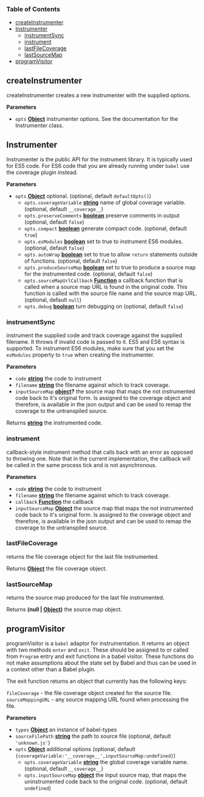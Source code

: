 <!-- Generated by documentation.js. Update this documentation by updating the source code. -->

### Table of Contents

-   [createInstrumenter](#createinstrumenter)
-   [Instrumenter](#instrumenter)
    -   [instrumentSync](#instrumentsync)
    -   [instrument](#instrument)
    -   [lastFileCoverage](#lastfilecoverage)
    -   [lastSourceMap](#lastsourcemap)
-   [programVisitor](#programvisitor)

## createInstrumenter

createInstrumenter creates a new instrumenter with the
supplied options.

**Parameters**

-   `opts` **[Object](https://developer.mozilla.org/docs/Web/JavaScript/Reference/Global_Objects/Object)** instrumenter options. See the documentation
    for the Instrumenter class.

## Instrumenter

Instrumenter is the public API for the instrument library.
It is typically used for ES5 code. For ES6 code that you
are already running under `babel` use the coverage plugin
instead.

**Parameters**

-   `opts` **[Object](https://developer.mozilla.org/docs/Web/JavaScript/Reference/Global_Objects/Object)** optional. (optional, default `defaultOpts()`)
    -   `opts.coverageVariable` **[string](https://developer.mozilla.org/docs/Web/JavaScript/Reference/Global_Objects/String)** name of global coverage variable. (optional, default `__coverage__`)
    -   `opts.preserveComments` **[boolean](https://developer.mozilla.org/docs/Web/JavaScript/Reference/Global_Objects/Boolean)** preserve comments in output (optional, default `false`)
    -   `opts.compact` **[boolean](https://developer.mozilla.org/docs/Web/JavaScript/Reference/Global_Objects/Boolean)** generate compact code. (optional, default `true`)
    -   `opts.esModules` **[boolean](https://developer.mozilla.org/docs/Web/JavaScript/Reference/Global_Objects/Boolean)** set to true to instrument ES6 modules. (optional, default `false`)
    -   `opts.autoWrap` **[boolean](https://developer.mozilla.org/docs/Web/JavaScript/Reference/Global_Objects/Boolean)** set to true to allow `return` statements outside of functions. (optional, default `false`)
    -   `opts.produceSourceMap` **[boolean](https://developer.mozilla.org/docs/Web/JavaScript/Reference/Global_Objects/Boolean)** set to true to produce a source map for the instrumented code. (optional, default `false`)
    -   `opts.sourceMapUrlCallback` **[Function](https://developer.mozilla.org/docs/Web/JavaScript/Reference/Statements/function)** a callback function that is called when a source map URL
            is found in the original code. This function is called with the source file name and the source map URL. (optional, default `null`)
    -   `opts.debug` **[boolean](https://developer.mozilla.org/docs/Web/JavaScript/Reference/Global_Objects/Boolean)** turn debugging on (optional, default `false`)

### instrumentSync

instrument the supplied code and track coverage against the supplied
filename. It throws if invalid code is passed to it. ES5 and ES6 syntax
is supported. To instrument ES6 modules, make sure that you set the
`esModules` property to `true` when creating the instrumenter.

**Parameters**

-   `code` **[string](https://developer.mozilla.org/docs/Web/JavaScript/Reference/Global_Objects/String)** the code to instrument
-   `filename` **[string](https://developer.mozilla.org/docs/Web/JavaScript/Reference/Global_Objects/String)** the filename against which to track coverage.
-   `inputSourceMap` **[object](https://developer.mozilla.org/docs/Web/JavaScript/Reference/Global_Objects/Object)?** the source map that maps the not instrumented code back to it's original form.
    Is assigned to the coverage object and therefore, is available in the json output and can be used to remap the
    coverage to the untranspiled source.

Returns **[string](https://developer.mozilla.org/docs/Web/JavaScript/Reference/Global_Objects/String)** the instrumented code.

### instrument

callback-style instrument method that calls back with an error
as opposed to throwing one. Note that in the current implementation,
the callback will be called in the same process tick and is not asynchronous.

**Parameters**

-   `code` **[string](https://developer.mozilla.org/docs/Web/JavaScript/Reference/Global_Objects/String)** the code to instrument
-   `filename` **[string](https://developer.mozilla.org/docs/Web/JavaScript/Reference/Global_Objects/String)** the filename against which to track coverage.
-   `callback` **[Function](https://developer.mozilla.org/docs/Web/JavaScript/Reference/Statements/function)** the callback
-   `inputSourceMap` **[Object](https://developer.mozilla.org/docs/Web/JavaScript/Reference/Global_Objects/Object)** the source map that maps the not instrumented code back to it's original form.
    Is assigned to the coverage object and therefore, is available in the json output and can be used to remap the
    coverage to the untranspiled source.

### lastFileCoverage

returns the file coverage object for the last file instrumented.

Returns **[Object](https://developer.mozilla.org/docs/Web/JavaScript/Reference/Global_Objects/Object)** the file coverage object.

### lastSourceMap

returns the source map produced for the last file instrumented.

Returns **(null | [Object](https://developer.mozilla.org/docs/Web/JavaScript/Reference/Global_Objects/Object))** the source map object.

## programVisitor

programVisitor is a `babel` adaptor for instrumentation.
It returns an object with two methods `enter` and `exit`.
These should be assigned to or called from `Program` entry and exit functions
in a babel visitor.
These functions do not make assumptions about the state set by Babel and thus
can be used in a context other than a Babel plugin.

The exit function returns an object that currently has the following keys:

`fileCoverage` - the file coverage object created for the source file.
`sourceMappingURL` - any source mapping URL found when processing the file.

**Parameters**

-   `types` **[Object](https://developer.mozilla.org/docs/Web/JavaScript/Reference/Global_Objects/Object)** an instance of babel-types
-   `sourceFilePath` **[string](https://developer.mozilla.org/docs/Web/JavaScript/Reference/Global_Objects/String)** the path to source file (optional, default `'unknown.js'`)
-   `opts` **[Object](https://developer.mozilla.org/docs/Web/JavaScript/Reference/Global_Objects/Object)** additional options (optional, default `{coverageVariable:'__coverage__',inputSourceMap:undefined}`)
    -   `opts.coverageVariable` **[string](https://developer.mozilla.org/docs/Web/JavaScript/Reference/Global_Objects/String)** the global coverage variable name. (optional, default `__coverage__`)
    -   `opts.inputSourceMap` **[object](https://developer.mozilla.org/docs/Web/JavaScript/Reference/Global_Objects/Object)** the input source map, that maps the uninstrumented code back to the
        original code. (optional, default `undefined`)
